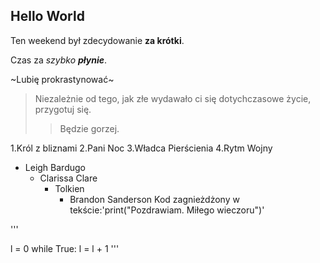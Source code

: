 ## Hello World 

Ten weekend był zdecydowanie **za krótki**.

Czas za *szybko* ***płynie***.

~Lubię prokrastynować~

>Niezależnie od tego, jak złe wydawało ci się dotychczasowe życie, przygotuj się.
>>Będzie gorzej.

 1.Król z bliznami
	 2.Pani Noc
		 3.Władca Pierścienia
			 4.Rytm Wojny

- Leigh Bardugo
	- Clarissa Clare
		- Tolkien
			- Brandon Sanderson
Kod zagnieżdżony w tekście:'print("Pozdrawiam. Miłego wieczoru")'
		
'''

l = 0
while True:
	l = l + 1
'''


